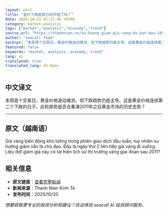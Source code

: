 ```yaml
---
layout: post
title: "金价下跌趋势已经开始了吗？"
date: 2025-10-21 01:21:40 +0700
category: market-analysis
tags: ["market","analysis","economy","trend"]
source_url: "https://thanhnien.vn/xu-huong-giam-gia-vang-da-bat-dau-185251020230042501.htm"
author: "seacall Team"
excerpt: "本周首个交易日，黄金价格波动难测，但下跌趋势仍是主导。这是黄金价格连续第二个下跌的日子。此轮跌势是否会重演2011年之后黄金市场的历史走势？..."
featured: false
keywords: "market, analysis, economy, trend"
lang: vi
translated: true
translated_lang: zh-Hans
---
```


## 中文译文

本周首个交易日，黄金价格波动难测，但下跌趋势仍是主导。这是黄金价格连续第二个下跌的日子。此轮跌势是否会重演2011年之后黄金市场的历史走势？

---

## 原文（越南语）

Gi&aacute; v&agrave;ng biến động kh&oacute; lường trong phi&ecirc;n giao dịch đầu tuần, tuy nhi&ecirc;n xu hướng giảm vẫn l&agrave; chủ đạo. Đ&acirc;y l&agrave; ng&agrave;y thứ 2 li&ecirc;n tiếp gi&aacute; v&agrave;ng đi xuống. Liệu đợt giảm gi&aacute; n&agrave;y c&oacute; t&aacute;i hiện lịch sử thị trường v&agrave;ng giai đoạn sau 2011?

## 相关信息

- **原文链接**：[查看完整新闻](https://thanhnien.vn/xu-huong-giam-gia-vang-da-bat-dau-185251020230042501.htm)
- **新闻来源**：Thanh Nien Kinh Te
- **发布时间**：2025/10/20

*想要获取更专业的投资分析和建议？欢迎体验 seacall AI 投资顾问服务。*